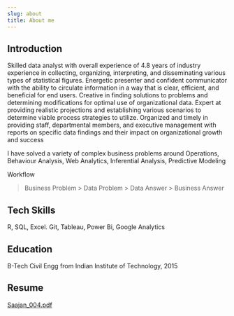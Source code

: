```yaml
---
slug: about
title: About me
---
```


## Introduction
Skilled data analyst with overall experience of 4.8 years of industry experience in collecting, organizing, interpreting, and disseminating various types of statistical figures. Energetic presenter and confident communicator with the ability to circulate information in a way that is clear, efficient, and beneficial for end users. Creative in finding solutions to problems and determining modifications for optimal use of organizational data. Expert at providing realistic projections and establishing various scenarios to determine viable process strategies to utilize. Organized and timely in providing staff, departmental members, and executive management with reports on specific data findings and their impact on organizational growth and success

I have solved a variety of complex business problems around Operations,  Behaviour Analysis, Web Analytics, Inferential Analysis, Predictive Modeling

Workflow

> Business Problem > Data Problem > Data Answer > Business Answer

## Tech Skills
R, SQL, Excel. Git, Tableau, Power Bi, Google Analytics

## Education 
B-Tech Civil Engg from Indian Institute of Technology, 2015

## Resume 
[Saajan_004.pdf](https://github.com/saajanrajak/saaz_blogs/files/6266798/Saajan_004.pdf)




    
